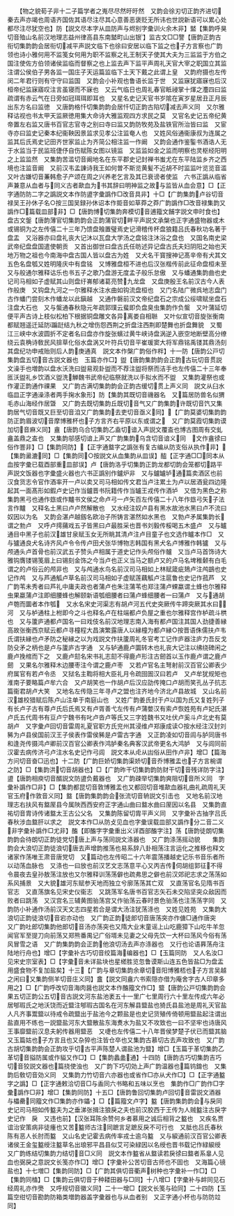 <!-- { "loadSidebar": true } -->
　　【物之貌荀子非十二子篇学者之嵬尽尽然旴旴然　又韵会徐刃切正韵齐进切秦去声亦竭也周语齐国佐其语尽注尽其心意善恶褒贬无所讳也世説新语可以累心处都尽注尽犹空也】防【説文尽本字从皿防声与烬别字彚训火余木非】盢【集韵呼狊切音殈山名前汉地理志益州律高县东南盢町山出银】监古文□□譼【唐韵正韵古衔切集韵韵会居衔切减平声説文临下也徐曰安居以临下监之也子方言察也广韵领也诗小雅何用不监笺女何用为职不监察之礼王制天子使其大夫为三监监于方伯之国注使佐方伯领诸侯监临而督察之也上监去声下监平声周礼天官大宰之职国立其监注谓公侯伯子男各监一国庄子天运篇监临下土天下戴之此谓上皇　又韵府摄也左传闵二年君行则有守守曰监国　又韵会小补观也鲁语长监于世　又监寐犹寤寐也后汉桓帝纪监寐寤叹注言虽寝而不寐也　又云气临日也周礼春官眡祲掌十煇之灋四曰监疏谓有赤云气在日旁如冠珥珥即耳也　又星名史记天官书岁隂在寅岁星居丑正月辰出东方名曰监徳　又唐韵格忏切集韵韵会居忏切正韵古陷切减去声义同　又尔雅释诂视也书太甲天监厥徳用集大命诗大雅监观四方求民之莫　又官名史记五帝纪黄帝置左右监又唐书百官志官寺之别曰寺曰监又韵防牧苑及盐铁官所治皆曰监　又宦寺亦曰监史记秦本纪衞鞅因景监求见孝公注监奄人也　又姓风俗通衞康叔为连属之监其后氏焉史记田齐世家监止为齐简公相注监一作阚　又韵会通作鉴鍳书酒诰人无于水监当于民监班倢伃自伤赋陈女图以镜监　又监监如金之监而明察也灵枢经阳明之上监监然　又集韵苦滥切音阚地名在东平郡史记封禅书蚩尤在东平陆监乡齐之西境也注监音阚　又前汉韦孟諌诗我王如何曽不斯览黄髪不近胡不时监监叶览览音滥　又叶古嫌切音蒹韩愈子产颂在周之兴养老乞言及其已衰谤者使监　六书正譌从临省声兼意从血者与同义古者歃血为书其辞曰明神监之故与监皆从血会意】□【正字通防防二字之譌説文本作防盨字彚譌作□改音具非】十□【广韵集韵卢谷切音禄吴王孙休子名○按三国吴録孙休诏本作壾音如草莽之莽广韵譌作□改音禄集韵又譌作□篇载皿部非】□【唐韵博切集韵奔模切音逋籀文餔字説文申时食也】盘古文鎜【唐韵薄官切集韵韵会正韵蒲官切畔平声説文承槃也正字通盛物器或木或锡铜为之左传僖二十三年乃馈盘飱置璧焉史记滑稽传杯盘狼籍吕氏春秋功名著于盘盂　又浴器亦曰盘礼丧大记沐以瓦盘大学汤之盘铭注沐浴之盘也　又国名南史梁武帝纪盘盘国遣使朝贡　又首出御世曰盘古氏任昉述异记盘古氏夫妇阴阳之始也天地万物之祖也今南海中盘古国人皆以盘古为姓　又犬名干寳搜神记髙辛帝有犬其文五色名盘瓠又姓明隆庆中有盘铭　又博雅盘桓不进也后汉张楷传前此征命盘桓未至　又与般通尔雅释诂乐也书五子之歌乃盘游无度孟子般乐怠傲　又与蟠通集韵曲也史记司马相如子虚赋其山则盘纡岪郁诸葛亮赞九龙盘　又盘庚殷王名前汉古今人表作般庚　又钩盘九河之一尔雅释水注水曲如钩流盘桓也　又门名陆广微呉地志盘门古作蟠门尝刻木作蟠龙以此鎭越　又通作磐前汉文帝纪盘石之宗成公绥啸赋坐盘石注盘大石也　又与螌通春秋隐元年疏郭璞云蜚即负盘臭虫集韵作负螌　又叶蒲延切便平声古诗上枝似松柏下根据铜盘雕文各异离娄自相聮　又叶似宣切音旋张衡南都赋翘遥迁延防蹁跹结九秋之增伤怨西荆之折盘注西荆即楚舞也折盘舞貌　又蜀江三峡中水波圆折不定者名曰盘亦作旋张蠙过黄牛峡诗盘涡逆入嵌空地断壁高分缭绕云袁桷诗敎民风揜草化俗水盘涡又叶符兵切音平崔瑗窦大将军鼎铭禹镂其鼎汤刻其盘纪功申戒贻则后人韵庚通真　説文本作槃广韵俗作柈】十一防【唐韵公戸切集韵盘五切音古説文器也　玉篇亦作□】盥【唐韵集韵韵会正韵古玩切音贯説文澡手也増韵以盘水沃洗曰盥易观卦盥而不荐注盥将祭而洁手也左传僖二十三年奉匜沃盥礼乡饮酒义盥洗觯魏书武帝纪临祭就洗以手拟水而不盥　又集韵灌祭也或作灌正韵通作祼果　又广韵古满切集韵韵会正韵古缓切贯上声义同　説文从臼水临皿正字通澡涤者两手掬水象形】防【集韵其既切音禨器名　又篇居防兽名似猬毛赤山海经作居曁　又广韵去既切集韵丘既切音气又广韵集韵许既切音饩又集韵居气切音既又巨至切音洎又广韵集韵去吏切音亟义同】【广韵莫婆切集韵韵防正韵眉波切音摩博雅杯也子方言齐右平原以东或谓之　又广韵莫霞切集韵谟加切音麻义同】盦【唐韵乌合切集韵乙盍切谙入声説文覆盇也博古图周有交虬盦盖鼎之盇也　又集韵邬感切谙上声又广韵集韵乌含切音谙义同　文作盦徐曰俗作罯非】□【集韵同防】【正字通盩字之譌张有复古编从防支俗从执作非】【集韵盝漉同】□【集韵同○按説文从血集韵从皿误】醓【正字通□□同本从血按字彚已载酉部重皿部误】卢【唐韵洛乎切集韵正韵龙都切韵会笼都切路平声説文饭器也字彚盛火器也六书正譌别作鑪炉非　又与鑪罏垆通篇卖酒区也前汉食货志令官作酒率开一卢以卖又司马相如传文君当卢注累土为卢以居酒瓮四边隆起其一面髙形如鍜卢史记作当鑪晋书阮籍传作当罏王戎传作酒垆　又借为黑色之称集韵黑弓也通作玈或作黸书文侯之命卢弓一卢矢百左传僖二十八年作玈弓矢子法言作黸　又释名土黑曰卢卢然解散也　又水经注奴卢县有黑水故池水黑曰卢不流曰奴因以为名　又韵会湛卢越劔名欧冶子所铸言湛然如水黑也　又勃卢矛属集韵长谓之勃卢　又呼卢摴蒱戏五子皆黑曰卢最胜采也晋书刘毅传桵喝五木盛卢　又与矑通目中黑子也前汉雄甘泉赋玉女无所眺其清卢注卢目童子也文选作矑本作□　又与獹通良犬名诗齐风卢令令传卢田犬张华博物志韩国有黑犬名卢博雅作韩獹　又与颅通头卢首骨也前汉武五子赞头卢相属于道史记作头颅俗作髗　又当卢马首饰诗大雅钩膺镂锡笺眉上曰锡刻金饰之今当卢也正义当马之额卢又的卢马名埤稚颡有白毛谓之的卢俗云的颅非也　又与鸬通水鸟名前汉司马相如上林赋箴疵鳷卢注鸬鷀也史记作鸬　又与芦通觚卢草名前汉司马相如子虚赋莲藕觚卢注扈鲁也史记作菰芦　又广韵苇未秀者曰芦礼中庸夫政也者蒲卢也朱注蒲苇也郑注蒲卢蜾蠃谓土蜂也尔雅释虫果蠃蒲卢注即细腰蜂也解颐新语瓠细腰者曰蒲卢蜂细腰者一曰蒲卢　又与通胡卢匏而圜者本作瓠　又水名宋史河渠志有胡卢河五代史突厥传牛蹄突厥其水曰河　又与栌通柱上柎即今之斗也释名卢在柱端都卢负屋之重也尔雅释宫作栌疏斗栱也　又与籚庐通都卢国名一曰戏伎名前汉地理志南入海有都卢国注其国人劲捷善縁高故张衡西京赋云都卢寻橦程大昌演繁露唐人以縁橦为都卢縁○按晋语侏儒扶卢韦氏谓扶縁也卢矛防之秘縁之以为戏説文作扶籚周礼冬官考工记作庐器注庐力吾反戈防殳矛之柄也是卢与籚庐古字通　又与轳通鹿卢圜转木也礼丧大记注以绋绕碑闲之鹿卢挽棺而下之　又鹿卢劎名宋书礼志劎不得鹿卢形注古劒首以玉作鹿卢谓之鹿卢劒　又果名尔雅释木边腰枣注今谓之鹿卢枣　又若卢官名主弩射前汉百官公卿表少府属官有若卢令丞　又狱名主鞫将相大臣礼月令疏囹圄汉曰若卢　又卢牟犹规矩也淮南子要略篇卢牟六合　又卢胡笑也一作胡卢后汉应劭传掩口卢胡而笑孔丛子抗志篇衞君胡卢大笑　又地名左传隐三年寻卢之盟也注齐地今济北卢县故城　又山名前汉雄校猎赋后陈卢山注单于南庭山也　又姓广韵姜氏封于卢以国为氏又复姓列子有长卢子古有尊卢氏后氏焉又有卢胥善弋左传有卢蒲嫳汉有索卢恢姓苑有卢妃氏湛卢氏五代周书有豆卢宁魏书有叱卢沓卢等氏又三字姓魏书又吐伏卢奚斗卢北史有莫胡卢　又字彚卢回切音雷周礼夏官职方氏兖州其浸维卢郑康成读○按水经注汉封刘豨为卢县侯国前汉王子侯表作雷侯豨是卢雷古字通　又正韵凌如切音闾与胪同唐书和逢尧传摄鸿卢卿前汉百官公卿表作鸿胪秦名典客汉武帝更名大鸿胪　又与闾同前汉霍去病传济弓卢注水名史记作弓闾　説文本从虍从凷俗从田作卢非】增□【篇海方问切音奋□迅也】十二防【广韵巨娇切集韵渠娇切音乔博雅盂也子方言椀谓之防】□【集韵洪切音胡器也】□【广韵昨干切集韵韵防财干切音残详防字注】盨【唐韵相庾切音醑説文防盨负戴器也　又广韵疎举切集韵爽阻切音所义同　字彚补譌作□非】□【集韵都昆切音敦博雅盂也又都回切音堆歃血器礼曲礼疏周礼天官玉府作敦音义同】盩【唐韵集韵韵会张流切音辀説文引击也　又地名前汉地理志右扶风有盩厔县今属陜西西安府正字通山曲曰盩水曲曰厔因以名县　又集韵直祐切音胄诗传诸盩太王古公父名　又集韵陈留切胄平声义同　又字彚补古抽字吕氏春秋涉血盩肝以求之　説文本作□从防攴见血也字彚误载皿部又譌作分二音二义非字彚补譌作□尤非】醢【即醢字字彚重出义详酉部醢字注】荡【唐韵徒朗切集韵韵会待朗切正韵徒党切唐上声与荡同説文涤器也　又广韵涤荡摇动貌　　集韵韵会大浪切正韵徒浪切唐去声增韵推荡也易系辞八卦相荡注言运化之推移也释文诸家作荡唯王肃音唐党切　又篇动也左传昭二十六年震荡播越史记乐书音乐者所以动荡血脉也　又涤也一曰放也前汉艺文志荡意平心又丙吉传伺胡组郭征不得令晨夜去皇孙敖荡注放也又尔雅释训荡荡僻也疏弗思之僻也前汉郊祀志求之荡荡如系风捕景　又大貌雄河东赋参天地而独立兮廓荡荡其亡双　又直荡官名见隋书百官志　又直荡旗名见宋史仪衞志　又跳荡军名唐书百官志矢石未交陷坚突众敌因而败者曰跳荡　又汉宫名三辅黄图骀荡宫又作骀荡云春时景色骀荡也注荡荡字同　又韵防小补通作汤前汉天文志四星若合是谓大汤注犹荡涤也　又姓见姓苑　又集韵大浪切正韵徒浪切音宕亦动也　又广韵正韵徒郎切音唐荡突亦作傏□通作唐突　又广韵吐郎切集韵他郎切音汤亦荡突也又隋大业末童谣上山吃鹿獐下山吃牛羊忽闻官军至提刀向前荡又郑熊番禺记广俗壻未见妻之父母先饮一大杯曰荡风今俗有荡风冒雪之语　又广韵集韵韵会正韵他浪切汤去声亦涤器也　又行也论语奡荡舟注陆地行舟也】增□【字彚补古巧切音绞篇海编器也】□【玉篇同防　又人名汝□见宋史宗室表】□【字彚音未详盐块也星槎胜览忽鲁谟斯山连五色皆盐□为盘盂用盛食物不复加盐矣】十三【广韵与章切集韵余章切音阳博雅桮也子方言吴越之闲曰又集韵侧羊切音庄义同】盫【説文同盦六书索隠亦借为庵舍字古人印章多用之】□【广韵呼改切音海肉醤也説文本作醢籀文作□】盬【唐韵公戸切集韵韵会果五切正韵公五切音古説文河东盐池袤五十一里广七里周行六十里左传成六年必居郇瑕氏之地沃饶而近盬注郇瑕古国名在河东解县盬盐也猗氏县盐池是周礼天官盐人凡齐事鬻盬以待戒令疏盬出于盐池今之颗盐是也史记货殖传倚顿用盬盐起注谓出盐直用不练也一説盬盐河东大盬散盐东海煑水为盐又不攻致也一曰不坚牢也诗唐风王事靡盬前汉息夫躬传器用盬恶　又啑也左传僖二十八年晋侯梦楚子伏已而盬其脑　又玉篇姑也子方言且也又杂猝也注皆仓卒也又集韵古慕切古去声攻致也　又广韵古胡切集韵韵会正韵攻乎切古平声陈楚人谓盐池为盬】增□【玉篇于革切集韵乙革切音搤防属或作貖又作□】□【集韵蠡盠通】十四防【唐韵古巧切集韵吉巧切音狡説文器也篇挠使浊也　又广韵下巧切効上声广韵温器也篇钨錥也　又集韵后敎切音効义同　又集韵力竹切音六亦器也或省作□亦从犬作□】□【正字通盭字之譌】□【正字通敕洽切音□与盉同六书略和五味以烹也　集韵作□广韵作□字彚譌作□非】增□【集韵同防】十五□【唐韵鲁回切集韵卢回切音雷説文酒器与櫑罍同籀文作□集韵亦作鑘】□【篇籀文卢字】盭【唐韵集韵韵会与戾同史记司马相如传盭夫为之垂涕张揖注狼戾之夫也前汉胶西于王传为人贼盭注古戾字史记作　戾　又违也前】【汉张耳陈余赞何乡者慕用之诚后相背之盭也　又疾名贾谊治安策病非徒瘇也又苦盭师古注同蹠言足蹠反戾不可行也　又胝也吕氏春秋陈有恶人长肘而盭　又山名史记霍去病传率戎士逾乌盭　又与綟通前汉百官公卿表诸侯王金玺盭绶注盭草名出琅邪平昌县似艾可染緑因以名绶也晋书载记作緑綟绶　又广韵练结切集韵力结切音□义同　説文本作盭省从盩读若戾徐曰盩者系辠人见血也弼戾之意説文长笺亦作□】增□【字彚补公苦切音古师也不固也　又海篇心镜盐也】十七増□【集韵同防】□【广韵其俱切音衢声树种也字彚补一作□】□【集韵同榼】□【集韵云俱切音于种耧田器与□同】十八增□【字彚补与衅同见石经周礼亦作爂　又呼规切音徽义同】二十一增□【説文长笺与硷同】二十四防【玉篇空绀切音勘韵防箱类増韵器盖字彚器也与从血者别　又正字通小杯也与防防竝同】
